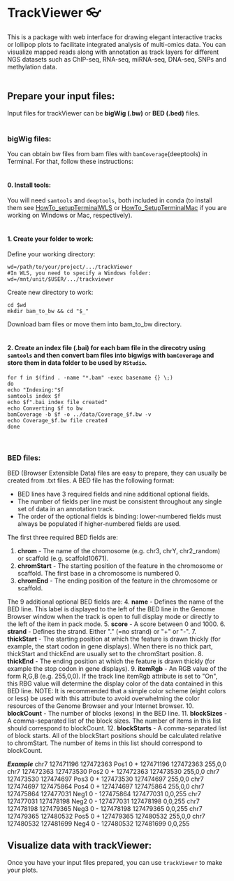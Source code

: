 # TrackViewer :eyeglasses:
This is a package with web interface for drawing elegant interactive tracks or lollipop plots to facilitate integrated analysis of multi-omics data. You can visualize mapped reads along with annotation as track layers for different NGS datasets such as ChIP-seq, RNA-seq, miRNA-seq, DNA-seq, SNPs and methylation data.  
<br/>

## Prepare your input files:
Input files for trackViewer can be **bigWig (.bw)** or **BED (.bed)** files.  
<br/>

### bigWig files:

You can obtain bw files from bam files with `bamCoverage`(deeptools) in Terminal. For that, follow these instructions:  
<br/>

#### 0. Install tools:
You will need `samtools` and `deeptools`, both included in conda (to install them see [HowTo_setupTerminalWLS](https://github.com/patriciasolesanchez/PSlab/blob/master/HowTo's/HowTo_SetupTerminalWLS.md) or [HowTo_SetupTerminalMac](https://github.com/patriciasolesanchez/PSlab/blob/master/HowTo's/HowTo_SetupTerminalMac.md) if you are working on Windows or Mac, respectively).  
<br/>

#### 1. Create your folder to work:

Define your working directory:
````
wd=/path/to/your/project/.../trackViewer
#In WLS, you need to specify a Windows folder:
wd=/mnt/unit/$USER/.../trackviewer
````

Create new directory to work:
````
cd $wd
mkdir bam_to_bw && cd "$_"
````

Download bam files or move them into bam_to_bw directory.  
<br/>

#### 2. Create an index file (.bai) for each bam file in the direcotry using `samtools` and then convert bam files into bigwigs with `bamCoverage` and store them in data folder to be used by `RStudio`.

````
for f in $(find . -name "*.bam" -exec basename {} \;)
do
echo "Indexing:"$f
samtools index $f
echo $f".bai index file created"
echo Converting $f to bw
bamCoverage -b $f -o ../data/Coverage_$f.bw -v
echo Coverage_$f.bw file created
done
````
<br/>

### BED files:
BED (Browser Extensible Data) files are easy to prepare, they can usually be created from .txt files. A BED file has the following format:

- BED lines have 3 required fields and nine additional optional fields.
- The number of fields per line must be consistent throughout any single set of data in an annotation track.
- The order of the optional fields is binding: lower-numbered fields must always be populated if higher-numbered fields are used.

The first three required BED fields are:
1. **chrom** - The name of the chromosome (e.g. chr3, chrY, chr2_random) or scaffold (e.g. scaffold10671).  
2. **chromStart** - The starting position of the feature in the chromosome or scaffold. The first base in a chromosome is numbered 0.
3. **chromEnd** - The ending position of the feature in the chromosome or scaffold.

The 9 additional optional BED fields are:
4. **name** - Defines the name of the BED line. This label is displayed to the left of the BED line in the Genome Browser window when the track is open to full display mode or directly to the left of the item in pack mode.
5. **score** - A score between 0 and 1000.
6. **strand** - Defines the strand. Either "." (=no strand) or "+" or "-".
7. **thickStart** - The starting position at which the feature is drawn thickly (for example, the start codon in gene displays). When there is no thick part, thickStart and thickEnd are usually set to the chromStart position.
8. **thickEnd** - The ending position at which the feature is drawn thickly (for example the stop codon in gene displays).
9. **itemRgb** - An RGB value of the form R,G,B (e.g. 255,0,0). If the track line itemRgb attribute is set to "On", this RBG value will determine the display color of the data contained in this BED line. NOTE: It is recommended that a simple color scheme (eight colors or less) be used with this attribute to avoid overwhelming the color resources of the Genome Browser and your Internet browser.
10. **blockCount** - The number of blocks (exons) in the BED line.
11. **blockSizes** - A comma-separated list of the block sizes. The number of items in this list should correspond to blockCount.
12. **blockStarts** - A comma-separated list of block starts. All of the blockStart positions should be calculated relative to chromStart. The number of items in this list should correspond to blockCount.

_**Example**_
chr7  127471196  127472363  Pos1  0  +  127471196  127472363  255,0,0
chr7  127472363  127473530  Pos2  0  +  127472363  127473530  255,0,0
chr7  127473530  127474697  Pos3  0  +  127473530  127474697  255,0,0
chr7  127474697  127475864  Pos4  0  +  127474697  127475864  255,0,0
chr7  127475864  127477031  Neg1  0  -  127475864  127477031  0,0,255
chr7  127477031  127478198  Neg2  0  -  127477031  127478198  0,0,255
chr7  127478198  127479365  Neg3  0  -  127478198  127479365  0,0,255
chr7  127479365  127480532  Pos5  0  +  127479365  127480532  255,0,0
chr7  127480532  127481699  Neg4  0  -  127480532  127481699  0,0,255

## Visualize data with trackViewer:
Once you have your input files prepared, you can use `trackViewer` to make your plots. 



